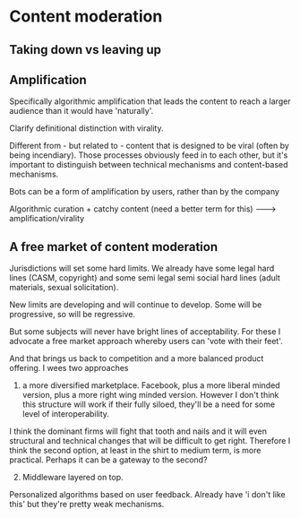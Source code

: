 # Content moderation

## Taking down vs leaving up

## Amplification

Specifically algorithmic amplification that leads the content to reach a larger audience than it would have 'naturally'.

Clarify definitional distinction with virality.

Different from - but related to - content that is designed to be viral (often by being incendiary). Those processes obviously feed in to each other, but it's important to distinguish between technical mechanisms and content-based mechanisms.

Bots can be a form of amplification by users, rather than by the company

Algorithmic curation + catchy content (need a better term for this) ---> amplification/virality

## A free market of content moderation

Jurisdictions will set some hard limits. We already have some legal hard lines (CASM, copyright) and some semi legal semi social hard lines (adult materials, sexual solicitation).

New limits are developing and will continue to develop. Some will be progressive, so will be regressive.

But some subjects will never have bright lines of acceptability. For these I advocate a free market approach whereby users can 'vote with their feet'.

And that brings us back to competition and a more balanced product offering. I wees two approaches

1. a more diversified marketplace. Facebook, plus a more liberal minded version, plus a more right wing minded version. However I don't think this structure will work if their fully siloed, they'll be a need for some level of interoperability.

I think the dominant firms will fight that tooth and nails and it will even structural and technical changes that will be difficult to get right. Therefore I think the second option, at least in the shirt to medium term, is more practical. Perhaps it can be a gateway to the second?

2. Middleware layered on top.

Personalized algorithms based on user feedback. Already have 'i don't like this' but they're pretty weak mechanisms.